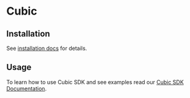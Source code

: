 # Cubic

## Installation

See [installation docs](https://cobaltspeech.github.io/sdk-cubic/using-cubic-sdk/installation/) for details.

## Usage

To learn how to use Cubic SDK and see examples read our [Cubic SDK Documentation](https://cobaltspeech.github.io/sdk-cubic/using-cubic-sdk/).
